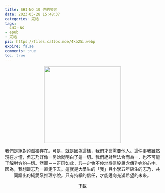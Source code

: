 ```yaml
---
title: SHI-NO 10 你的笑容
date: 2023-05-28 15:48:37
categories: 完結
tags:
- SHI－NO
- epub
- 完結
pic: https://files.catbox.moe/4kb25i.webp
expire: false
comments: true
toc: true
---
```


<div style="text-align:center" class="kratos-post-content">

<img width="250px" src="https://files.catbox.moe/4kb25i.webp">

<p>
我們是絕對的孤獨存在。可是，就是因為這樣，我們才會需要他人。這件事我雖然現在才懂，但志乃好像一開始就明白了這一切。我們絕對無法合而為一，也不可能了解對方的一切。然而－－正因如此，我一定會不停地將這股思念傳到妳的心中。因為，我想跟志乃一直走下去。這就是大學生的「我」與小學五年級生的志乃，共同譜出的純愛系推理小說。只有持續的信任，才能邁向充滿希望的未來。
</p>

<p>
<a href="https://epubdatabase.azurewebsites.net/EBOOKS/EPUB/完結/SHINO/SHI-NO 10 你的笑容.epub?download=1">下載</a>
</p>

</div>